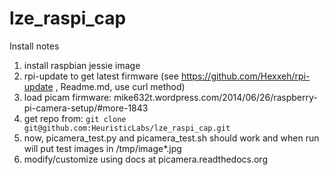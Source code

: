 lze_raspi_cap
=============

Install notes

1) install raspbian jessie image
2) rpi-update to get latest firmware (see https://github.com/Hexxeh/rpi-update , Readme.md, use curl method)
3) load picam firmware: mike632t.wordpress.com/2014/06/26/raspberry-pi-camera-setup/#more-1843
4) get repo from: `git clone git@github.com:HeuristicLabs/lze_raspi_cap.git`
5) now, picamera_test.py and picamera_test.sh should work and when run will put test images in /tmp/image*.jpg
6) modify/customize using docs at picamera.readthedocs.org
